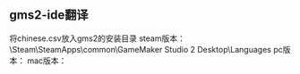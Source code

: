 ## gms2-ide翻译

将chinese.csv放入gms2的安装目录
steam版本：\Steam\SteamApps\common\GameMaker Studio 2 Desktop\Languages
pc版本：
mac版本：